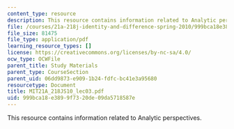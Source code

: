 ```yaml
---
content_type: resource
description: This resource contains information related to Analytic perspectives.
file: /courses/21a-218j-identity-and-difference-spring-2010/999bca18e3899f7320de09da5718587e_MIT21A_218JS10_lec03.pdf
file_size: 81475
file_type: application/pdf
learning_resource_types: []
license: https://creativecommons.org/licenses/by-nc-sa/4.0/
ocw_type: OCWFile
parent_title: Study Materials
parent_type: CourseSection
parent_uid: 06dd9873-e909-1b24-fdfc-bc41e3a95680
resourcetype: Document
title: MIT21A_218JS10_lec03.pdf
uid: 999bca18-e389-9f73-20de-09da5718587e
---
```

This resource contains information related to Analytic perspectives.